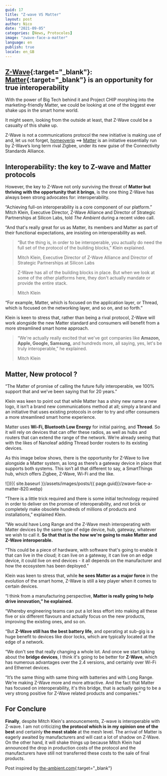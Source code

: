 ```yaml
---
guid: 17
title: "Z-wave VS Matter"
layout: post
author: Nico
date: "2021-09-05"
categories: [News, Protocoles]
image: "zwave-face-a-matter"
language: en
publish: true
locale: en_GB
---
```

## [Z-Wave](https://z-wavealliance.org/){:target="_blank"}: [Matter](https://buildwithmatter.com/){:target="_blank"} is an opportunity for true interoperability

With the power of Big Tech behind it and Project CHIP morphing into the marketing-friendly Matter, we could be looking at one of the biggest ever shake ups in the smart home world.

It might seem, looking from the outside at least, that Z-Wave could be a casualty of this shake up.

Z-Wave is not a communications protocol the new initiative is making use of and, let us not forget, [homeoverip](https://www.haade.fr/blog/home-automation-smarthome-jeedom-homeassistant/protocoles/protocole-connecte-home-over-ip/) ==> [Matter](https://buildwithmatter.com/) is an initiative essentially run by Z-Wave’s long term rival Zigbee, under its new guise of the Connectivity Standards Alliance.

## Interoperability: the key to Z-wave and Matter protocols

However, the key to Z-Wave not only surviving the threat of **Matter but thriving with the opportunity that it brings**, is the one thing Z-Wave has always been strong advocates for: interoperability.

“Achieving full-on interoperability is a core component of our platform.” Mitch Klein, Executive Director, Z-Wave Alliance and Director of Strategic Partnerships at Silicon Labs, told _The Ambient_ during a recent video call.

“And that's really great for us as Matter, its members and Matter as part of their functional expectations, are insisting on interoperability as well.

> “But the thing is, in order to be interoperable, you actually do need the full set of the protocol of the building blocks,” Klein explained.
>
> Mitch Klein, Executive Director of Z-Wave Alliance and Director of Strategic Partnerships at Silicon Labs

> Z-Wave has all of the building blocks in place. But when we look at some of the other platforms here, they don't actually mandate or provide the entire stack.
>
> Mitch Klein

“For example, Matter, which is focused on the application layer, or Thread, which is focused on the networking layer, and so on, and so forth.”

Klein is keen to stress that, rather than being a rival protocol, Z-Wave will work alongside the new Matter standard and consumers will benefit from a more streamlined smart home approach.

> “We're actually really excited that we've got companies like **Amazon, Apple, Google, Samsung,** and hundreds more, all saying, yes, let's be truly interoperable,” he explained.
>
> Mitch Klein

## Matter, New protocol ?

“The Matter of promise of calling the future fully interoperable, we 100% support that and we’ve been saying that for 20 years.”

Klein was keen to point out that while Matter has a shiny new name a new logo, it isn’t a brand new communications method at all; simply a brand and an initiative that uses existing protocols in order to try and offer consumers a more streamlined smart home experience.

Matter uses **Wi-Fi, Bluetooth Low Energy** for initial pairing, and **Thread**. So it will rely on devices that can offer these radios, as well as hubs and routers that can extend the range of the network. We’re already seeing that with the likes of Nanoleaf adding Thread border routers to its existing devices.

As this image below shows, there is the opportunity for Z-Wave to live alongside a Matter system, as long as there’s a gateway device in place that supports both systems. This isn’t all that different to say, a SmartThings hub, which offers Zigbee, Z-Wave, Wi-Fi and the like.

![]({{ site.baseurl }}/assets/images/posts/{{ page.guid}}/zwave-face-a-matter-820.webp)

“There is a little trick required and there is some initial technology required in order to deliver on the promise of interoperability, and not brick or completely make obsolete hundreds of millions of products and installations,” explained Klein.

“We would have Long Range and the Z-Wave mesh interoperating with Matter devices by the same type of edge device, hub, gateway, whatever we wish to call it. **So that that is the how we're going to make Matter and Z-Wave interoperable.**

“This could be a piece of hardware, with software that's going to enable it that can live in the cloud; it can live on a gateway, it can live on an edge device, it could live on end devices - it all depends on the manufacturer and how the ecosystem has been deployed.”

Klein was keen to stress that, while **he sees Matter as a major force** in the evolution of the smart home, Z-Wave is still a key player when it comes to certain devices.

“I think from a manufacturing perspective, **Matter is really going to help drive innovation,” he explained.**

“Whereby engineering teams can put a lot less effort into making all these five or six different flavours and actually focus on the new products, improving the existing ones, and so on.

“But **Z-Wave still has the best battery life**, and operating at sub-gig is a huge benefit to devices like door locks, which are typically located at the edge of a network.

“We don't see that really changing a whole lot. And once we start talking about the **bridge devices**, I think it's going to be better for **Z-Wave**, which has numerous advantages over the 2.4 versions, and certainly over Wi-Fi and Ethernet devices.

“It’s the same thing with same thing with batteries and with Long Range. We’re making Z-Wave more and more attractive. And the fact that Matter has focused on interoperability, it's this bridge, that is actually going to be a very strong positive for Z-Wave related products and companies.”

## For Conclure

**Finally**, despite Mitch Klein's announcements, Z-wave is interoperable with Z-wave. I am not criticizing **the protocol which is in my opinion one of the best** and certainly **the most stable** at the mesh level. The arrival of Matter is eagerly awaited by manufacturers and will cast a lot of shadow on Z-Wave. On the other hand, it will shake things up because Mitch Klein had announced the drop in production costs of the protocol and the manufacturers have still not transferred these costs to the sale of final products.

Post inspired by [the-ambient.com](https://www.the-ambient.com/){:target="_blank"}
